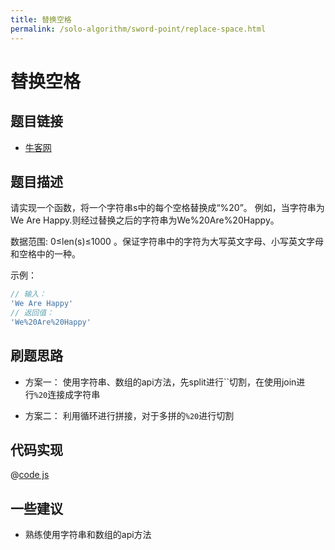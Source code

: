 ```yaml
---
title: 替换空格
permalink: /solo-algorithm/sword-point/replace-space.html
---
```


# 替换空格

## 题目链接

- [牛客网](https://www.nowcoder.com/practice/0e26e5551f2b489b9f58bc83aa4b6c68)

## 题目描述

请实现一个函数，将一个字符串s中的每个空格替换成“%20”。
例如，当字符串为We Are Happy.则经过替换之后的字符串为We%20Are%20Happy。

数据范围: 0≤len(s)≤1000 。保证字符串中的字符为大写英文字母、小写英文字母和空格中的一种。

示例：

```js
// 输入：
'We Are Happy'
// 返回值：
'We%20Are%20Happy'
```

## 刷题思路

- 方案一： 使用字符串、数组的api方法，先split进行``切割，在使用join进行`%20`连接成字符串

- 方案二： 利用循环进行拼接，对于多拼的`%20`进行切割

## 代码实现

@[code js](@algorithm/sword-point/数组和矩阵/replaceSpace.js)

## 一些建议

- 熟练使用字符串和数组的api方法
